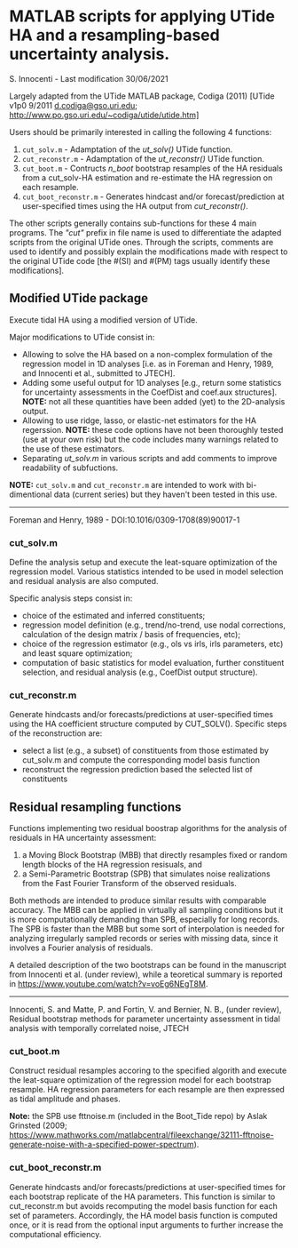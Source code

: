 # MATLAB scripts for applying UTide HA and a resampling-based uncertainty analysis. 
S. Innocenti - Last modification 30/06/2021

Largely adapted from the UTide MATLAB package, Codiga (2011)
[UTide v1p0 9/2011 d.codiga@gso.uri.edu; http://www.po.gso.uri.edu/~codiga/utide/utide.htm]

Users should be primarily interested in calling the following 4 functions:
1. `cut_solv.m`     - Adamptation of the *_ut_solv()_* UTide function. 
2. `cut_reconstr.m` - Adamptation of the *_ut_reconstr()_* UTide function.
3. `cut_boot.m`     - Contructs *_n_boot_* bootstrap resamples of the HA residuals from a cut_solv-HA estimation and re-estimate the HA regression on each resample. 
4. `cut_boot_reconstr.m` - Generates hindcast and/or forecast/prediction at user-specified times
using the HA output from *_cut_reconstr()_*.

The other scripts generally contains sub-functions for these 4 main programs. 
The *_"cut"_* prefix in file name is used to differentiate the adapted scripts from the original UTide ones. Through the scripts, comments are used to identify and possibly explain the modifications made 
with respect to the original UTide code [the #(SI) and #(PM) tags usually identify these modifications]. 



## Modified UTide package
Execute tidal HA using a modified version of UTide. 

Major modifications to UTide consist in:
* Allowing to solve the HA based on a non-complex formulation of the regression model 
in 1D analyses [i.e. as in Foreman and Henry, 1989, and Innocenti et al., submitted to JTECH].
*  Adding some useful output for 1D analyses [e.g., return some statistics for uncertainty assessments in the CoefDist and coef.aux structures]. **NOTE:** not all these quantities have been added (yet) to the 2D-analysis output.
* Allowing to use ridge, lasso, or elastic-net estimators for the HA regerssion. 
**NOTE:** these code options have not been thoroughly tested (use at your own risk) but the code includes many warnings related to the use of these estimators.
* Separating *_ut_solv.m_* in various scripts and add comments to improve readability of subfuctions. 

**NOTE:** `cut_solv.m` and  `cut_reconstr.m` are intended to work with bi-dimentional data (current series) but they haven't been tested in this use. 

---- 
Foreman and Henry, 1989 - DOI:10.1016/0309-1708(89)90017-1


### cut_solv.m 
Define the analysis setup and execute the leat-square optimization of the regression model. 
Various statistics intended to be used in model selection and residual analysis are also computed. 

Specific analysis steps consist in:
- choice of the estimated and inferred constituents;  
- regression model definition (e.g., trend/no-trend, use nodal corrections, calculation of the design matrix / basis of frequencies, etc);
- choice of the regression estimator (e.g., ols vs irls, irls parameters, etc) and least square optimization; 
- computation of basic statistics for model evaluation, further constituent selection, and residual analysis (e.g., CoefDist output structure).

<!-- #### Subfunctions:
... write docs .... -->

### cut_reconstr.m 
Generate hindcasts and/or forecasts/predictions at user-specified times using the HA coefficient structure computed by CUT_SOLV(). Specific steps of the reconstruction are:
* select a list (e.g., a subset) of constituents from those estimated by cut_solv.m and compute the corresponding model basis function 
* reconstruct the regression prediction based the selected list of constituents

<!-- #### Subfunctions:
... write docs .... -->

## Residual resampling functions 
Functions implementing two residual boostrap algorithms for the analysis of residuals in HA uncertainty assessment:  

1. a Moving Block Bootstrap (MBB) that directly resamples fixed or random length blocks of the HA regression resisuals, and 
2. a Semi-Parametric Bootstrap (SPB) that simulates noise realizations from the Fast Fourier Transform of the observed residuals. 

Both methods are intended to produce similar results with comparable accuracy. The MBB can be applied in virtually all sampling conditions but it is more computationally demanding than SPB, especially for long records. The SPB is faster than the MBB but some sort of interpolation is needed for analyzing  irregularly sampled records or series with missing data, since it involves a Fourier analysis of residuals.  

A detailed description of the two bootstraps can be found in the manuscript from Innocenti et al. (under review), while a teoretical summary is reported in https://www.youtube.com/watch?v=voEg6NEgT8M.

---- 
Innocenti, S. and Matte, P. and Fortin, V. and Bernier, N. B., (under review), Residual bootstrap methods for parameter uncertainty assessment in tidal analysis with temporally correlated noise, JTECH


### cut_boot.m 
Construct residual resamples accoring to the specified algorith and execute the leat-square optimization of the regression model for each bootstrap resample. HA regression parameters for each resample are then expressed as tidal amplitude and phases. 

**Note:** the SPB use fttnoise.m (included in the Boot_Tide repo) by Aslak Grinsted (2009; https://www.mathworks.com/matlabcentral/fileexchange/32111-fftnoise-generate-noise-with-a-specified-power-spectrum).

### cut_boot_reconstr.m 
Generate hindcasts and/or forecasts/predictions at  user-specified times for each bootstrap replicate of the HA parameters. This function is similar to cut_reconstr.m but avoids recomputing the model basis function for each set of parameters. Accordingly, the HA model basis function is computed once, or it is read from the optional input arguments to further increase the computational efficiency.